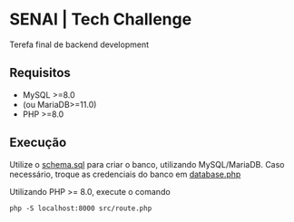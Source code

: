 # SENAI | Tech Challenge

Terefa final de backend development

## Requisitos

- MySQL >=8.0
- (ou MariaDB>=11.0)
- PHP >=8.0

## Execução

Utilize o [schema.sql](./database/schema.sql) para criar o banco, utilizando MySQL/MariaDB.
Caso necessário, troque as credenciais do banco em [database.php](./src/database.php)

Utilizando PHP >= 8.0, execute o comando

```
php -S localhost:8000 src/route.php
```
